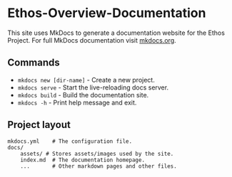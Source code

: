 # Ethos-Overview-Documentation

This site uses MkDocs to generate a documentation website for the Ethos Project. For full MkDocs documentation visit [mkdocs.org](https://www.mkdocs.org).

## Commands

* `mkdocs new [dir-name]` - Create a new project.
* `mkdocs serve` - Start the live-reloading docs server.
* `mkdocs build` - Build the documentation site.
* `mkdocs -h` - Print help message and exit.

## Project layout

    mkdocs.yml    # The configuration file.
    docs/
        assets/ # Stores assets/images used by the site.
        index.md  # The documentation homepage.
        ...       # Other markdown pages and other files.
